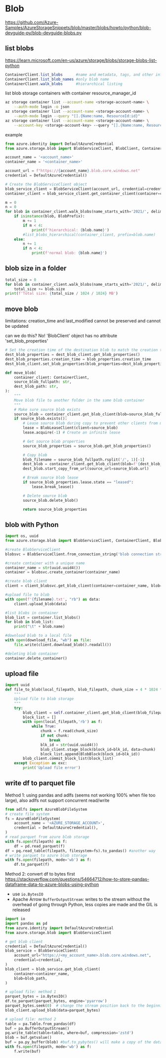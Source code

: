 # Blob
https://github.com/Azure-Samples/AzureStorageSnippets/blob/master/blobs/howto/python/blob-devguide-py/blob-devguide-blobs.py

## list blobs
https://learn.microsoft.com/en-us/azure/storage/blobs/storage-blobs-list-python
```PowerShell
ContainerClient.list_blobs      #name and metadata, tags, and other information associated with each blob
ContainerClient.list_blob_names #only blob name
ContainerClient.walk_blobs      #hierarchical listing
```

list blob storage containers with container resource_manager_id
```sh
az storage container list --account-name <storage-account-name> \
    --auth-mode login -o json
az storage container list --account-name <storage-account-name> \
    --auth-mode login --query "[].{Name:name, ResourceId:id}"
az storage container list --account-name <storage-account-name> \
    --account-key <storage-account-key> --query "[].{Name:name, ResourceId:id}"
```

example
```py
from azure.identity import DefaultAzureCredential
from azure.storage.blob import BlobServiceClient, BlobClient, ContainerClient, BlobLeaseClient, BlobPrefix, ContentSettings

account_name = '<account_name>'
container_name = '<container_name>'

account_url = f"https://{account_name}.blob.core.windows.net"
credential = DefaultAzureCredential()

# Create the BlobServiceClient object
blob_service_client = BlobServiceClient(account_url, credential=credential)
container_client = blob_service_client.get_container_client(container=container_name)

m = 0
n = 0
for blob in container_client.walk_blobs(name_starts_with='2021/', delimiter='/'):
    if isinstance(blob, BlobPrefix):
        m += 1
        if m < 4:
            print(f'hierarchical: {blob.name}')
        #list_blobs_hierarchical(container_client, prefix=blob.name)
    else:
        n += 1
        if n < 4:
            print(f'normal blob: {blob.name}')
```

## blob size in a folder
```py
total_size = 0
for blob in container_client.walk_blobs(name_starts_with='2021/', delimiter='/'):
    total_size += blob.size
print(f'Total size: {total_size / 1024 / 1024} MB')
```

## move blob
limitations: creation_time and last_modified cannot be preserved and cannot be updated

can we do this? No! 'BlobClient' object has no attribute 'set_blob_properties'
```py
# Set the creation time of the destination blob to match the creation time of the source blob
dest_blob_properties = dest_blob_client.get_blob_properties()
dest_blob_properties.creation_time = blob_properties.creation_time
dest_blob_client.set_blob_properties(blob_properties=dest_blob_properties)
```

```py
def move_blob(
    container_client: ContainerClient,
    source_blob_fullpath: str,
    dest_blob_path: str,
):
    """
    Move blob file to another folder in the same blob container
    """
    # Make sure source blob exists
    source_blob = container_client.get_blob_client(blob=source_blob_fullpath)
    if source_blob.exists():
        # Lease source blob during copy to prevent other clients from modifying it
        lease = BlobLeaseClient(client=source_blob)
        lease.acquire(-1) # Create an infinite lease

        # Get source blob properties
        source_blob_properties = source_blob.get_blob_properties()

        # Copy blob
        blob_filename = source_blob_fullpath.rsplit('/', 1)[-1]
        dest_blob = container_client.get_blob_client(blob=f'{dest_blob_path}/{blob_filename}')
        dest_blob.start_copy_from_url(source_url=source_blob.url)

        # Break source blob lease
        if source_blob_properties.lease.state == "leased":
            lease.break_lease()

        # Delete source blob
        source_blob.delete_blob()

        return source_blob_properties
```

## blob with Python
```py
import os, uuid
from azure.storage.blob import BlobServiceClient, ContainerClient, BlobClient, __version__

#create BlobServiceClient
blobsvc = BlobServiceClient.from_connection_string('blob connection string')

#create container with a unique name
container_name = str(uuid.uuid4())
container = blobsvc.create_container(container_name)

#create blob client
client = client_blobsvc.get_blob_client(container=container_name, blob=filename)

#upload file to blob
with open(f'{filename}.txt', "rb") as data:
    client.upload_blob(data)

#list blobs in container
blob_list = container.list_blobs()
for blob in blob_list:
    print("\t" + blob.name)

#download blob to a local file
with open(download_file, "wb") as file:
    file.write(client.download_blob().readall())

#deleting blob container
container.delete_container()
```

## upload file
```py
import uuid
def file_to_blob(local_filepath, blob_filepath, chunk_size = 4 * 1024 * 1024):
    """
    Upload file to blob storage
    """
    try:
        blob_client = self.container_client.get_blob_client(blob_filepath)
        block_list = []
        with open(local_filepath,'rb') as f:
            while True:
                chunk = f.read(chunk_size)
                if not chunk:
                    break
                blk_id = str(uuid.uuid4())
                blob_client.stage_block(block_id=blk_id, data=chunk)
                block_list.append(BlobBlock(block_id=blk_id))
        blob_client.commit_block_list(block_list)
    except Exception as exc:
        print('Upload file error')
```

## write df to parquet file
Method 1: using pandas and adlfs (seems not working 100% when file too large), also adlfs not support concurrent read/write
```py
from adlfs import AzureBlobFileSystem
# create file system
fs = AzureBlobFileSystem(
    account_name = '<AZURE_STORAGE_ACCOUNT>',
    credential = DefaultAzureCredential(),
)
# read parquet from azure blob storage
with fs.open(filepath) as f:
    df = pd.read_parquet(f)
df = pq.read_table(filepath, filesystem=fs).to_pandas() #another way
# write parquet to azure blob storage
with fs.open(filepath, mode='wb') as f:
    df.to_parquet(f)
```

Method 2: convert df to bytes first
https://stackoverflow.com/questions/54664712/how-to-store-pandas-dataframe-data-to-azure-blobs-using-python

- use `io.BytesIO`
- Apache Arrow `BufferOutputStream`: writes to the stream without the overhead of going through Python, less copies are made and the GIL is released
```py
import io
import pandas as pd
from azure.identity import DefaultAzureCredential
from azure.storage.blob import BlobServiceClient

# get blob client
credential = DefaultAzureCredential()
blob_service = BlobServiceClient(
    account_url="https://<my_account_name>.blob.core.windows.net",
    credential=credential,
)
blob_client = blob_service.get_blob_client(
    container=container_name,
    blob=blob_path,
)

# upload file: method 1
parquet_bytes = io.BytesIO()
df.to_parquet(parquet_bytes, engine='pyarrow')
parquet_bytes.seek(0)  # change the stream position back to the beginning after writing
blob_client.upload_blob(data=parquet_bytes)

# upload file: method 2
table = pa.Table.from_pandas(df)
buf = pa.BufferOutputStream()
pq.write_table(table=table, where=buf, compression='zstd')
blob = buf.getvalue()
buf = pa.py_buffer(blob) #buf.to_pybytes() will make a copy of the data
with fs.open(filepath, mode='wb') as f:
    f.write(buf)
```
